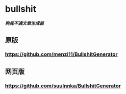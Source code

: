 # bullshit
***狗屁不通文章生成器***
## 原版
### https://github.com/menzi11/BullshitGenerator
## 网页版
### https://github.com/suulnnka/BullshitGenerator
